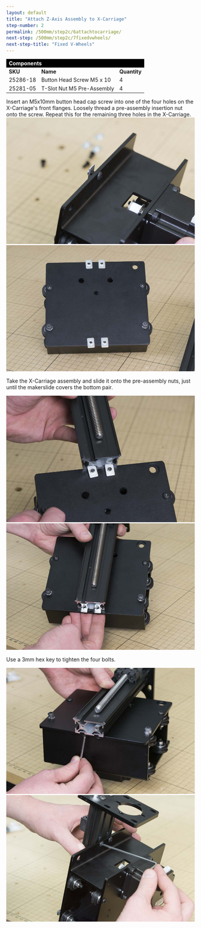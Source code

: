 ```yaml
---
layout: default
title: "Attach Z-Axis Assembly to X-Carriage"
step-number: 2
permalink: /500mm/step2c/6attachtocarriage/
next-step: /500mm/step2c/7fixedvwheels/
next-step-title: "Fixed V-Wheels"
---
```



<table>
<tr><td style="color:#fff;background: #000;" colspan="3"><b>Components</b></td></tr>
	<tr>
		<td><b>SKU</b></td>
		<td><b>Name</b></td>
		<td><b>Quantity</b></td>
	</tr>
<tr>
<td>25286-18</td>
<td>Button Head Screw M5 x 10</td>
<td>4</td>
</tr>
<tr>
<td>25281-05</td>
<td>T-Slot Nut M5 Pre-Assembly</td>
<td>4</td>
</tr>


</table>
Insert an M5x10mm button head cap screw into one of the four holes on the X-Carriage's front flanges. Loosely thread a pre-assembly insertion nut onto the screw. Repeat this for the remaining three holes in the X-Carriage.
<img src="../../step2/photo/jpfs_DSC2709.jpg">
<img src="../../step2/photo/jpfs_DSC2714.jpg">

Take the X-Carriage assembly and slide it onto the pre-assembly nuts, just until the makerslide covers the bottom pair.

<img src="../../step2/photo/jpfs_DSC2716.jpg">
<img src="../../step2/photo/jpfs_DSC2718.jpg">

Use a 3mm hex key to tighten the four bolts.

<img src="../../step2/photo/jpfs_DSC2721.jpg">
<img src="../../step2/photo/jpfs_DSC2723.jpg">

